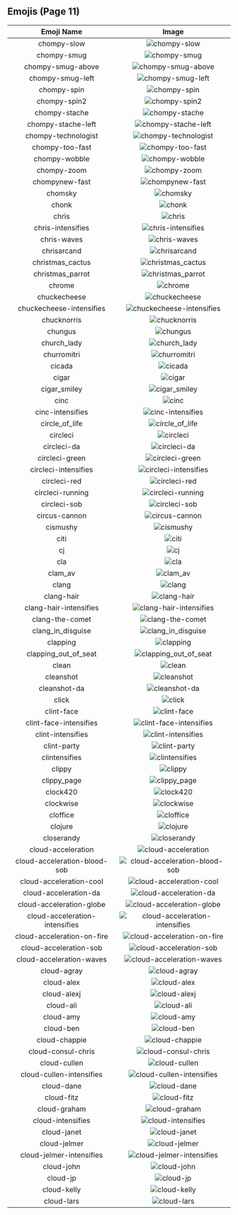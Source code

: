 
  ## Emojis (Page 11)
  |Emoji Name|Image|
  | :-: | :-: |
  |chompy-slow| ![chompy-slow](/output/chompy-slow.gif)|
  |chompy-smug| ![chompy-smug](/output/chompy-smug.gif)|
  |chompy-smug-above| ![chompy-smug-above](/output/chompy-smug-above.gif)|
  |chompy-smug-left| ![chompy-smug-left](/output/chompy-smug-left.gif)|
  |chompy-spin| ![chompy-spin](/output/chompy-spin.gif)|
  |chompy-spin2| ![chompy-spin2](/output/chompy-spin2.gif)|
  |chompy-stache| ![chompy-stache](/output/chompy-stache.gif)|
  |chompy-stache-left| ![chompy-stache-left](/output/chompy-stache-left.gif)|
  |chompy-technologist| ![chompy-technologist](/output/chompy-technologist.gif)|
  |chompy-too-fast| ![chompy-too-fast](/output/chompy-too-fast.gif)|
  |chompy-wobble| ![chompy-wobble](/output/chompy-wobble.gif)|
  |chompy-zoom| ![chompy-zoom](/output/chompy-zoom.gif)|
  |chompynew-fast| ![chompynew-fast](/output/chompynew-fast.gif)|
  |chomsky| ![chomsky](/output/chomsky.png)|
  |chonk| ![chonk](/output/chonk.png)|
  |chris| ![chris](/output/chris)|
  |chris-intensifies| ![chris-intensifies](/output/chris-intensifies.gif)|
  |chris-waves| ![chris-waves](/output/chris-waves.gif)|
  |chrisarcand| ![chrisarcand](/output/chrisarcand.png)|
  |christmas_cactus| ![christmas_cactus](/output/christmas_cactus.png)|
  |christmas_parrot| ![christmas_parrot](/output/christmas_parrot.gif)|
  |chrome| ![chrome](/output/chrome.png)|
  |chuckecheese| ![chuckecheese](/output/chuckecheese.png)|
  |chuckecheese-intensifies| ![chuckecheese-intensifies](/output/chuckecheese-intensifies.gif)|
  |chucknorris| ![chucknorris](/output/chucknorris.png)|
  |chungus| ![chungus](/output/chungus.png)|
  |church_lady| ![church_lady](/output/church_lady.jpg)|
  |churromitri| ![churromitri](/output/churromitri.png)|
  |cicada| ![cicada](/output/cicada.gif)|
  |cigar| ![cigar](/output/cigar.png)|
  |cigar_smiley| ![cigar_smiley](/output/cigar_smiley.jpg)|
  |cinc| ![cinc](/output/cinc.png)|
  |cinc-intensifies| ![cinc-intensifies](/output/cinc-intensifies.gif)|
  |circle_of_life| ![circle_of_life](/output/circle_of_life.png)|
  |circleci| ![circleci](/output/circleci.png)|
  |circleci-da| ![circleci-da](/output/circleci-da.png)|
  |circleci-green| ![circleci-green](/output/circleci-green.png)|
  |circleci-intensifies| ![circleci-intensifies](/output/circleci-intensifies.gif)|
  |circleci-red| ![circleci-red](/output/circleci-red.png)|
  |circleci-running| ![circleci-running](/output/circleci-running.gif)|
  |circleci-sob| ![circleci-sob](/output/circleci-sob.png)|
  |circus-cannon| ![circus-cannon](/output/circus-cannon.png)|
  |cismushy| ![cismushy](/output/cismushy)|
  |citi| ![citi](/output/citi.png)|
  |cj| ![cj](/output/cj.png)|
  |cla| ![cla](/output/cla.png)|
  |clam_av| ![clam_av](/output/clam_av.png)|
  |clang| ![clang](/output/clang.png)|
  |clang-hair| ![clang-hair](/output/clang-hair.png)|
  |clang-hair-intensifies| ![clang-hair-intensifies](/output/clang-hair-intensifies.gif)|
  |clang-the-comet| ![clang-the-comet](/output/clang-the-comet.png)|
  |clang_in_disguise| ![clang_in_disguise](/output/clang_in_disguise.png)|
  |clapping| ![clapping](/output/clapping.gif)|
  |clapping_out_of_seat| ![clapping_out_of_seat](/output/clapping_out_of_seat.jpg)|
  |clean| ![clean](/output/clean.gif)|
  |cleanshot| ![cleanshot](/output/cleanshot.png)|
  |cleanshot-da| ![cleanshot-da](/output/cleanshot-da.png)|
  |click| ![click](/output/click.gif)|
  |clint-face| ![clint-face](/output/clint-face.png)|
  |clint-face-intensifies| ![clint-face-intensifies](/output/clint-face-intensifies.gif)|
  |clint-intensifies| ![clint-intensifies](/output/clint-intensifies.gif)|
  |clint-party| ![clint-party](/output/clint-party.gif)|
  |clintensifies| ![clintensifies](/output/clintensifies)|
  |clippy| ![clippy](/output/clippy.png)|
  |clippy_page| ![clippy_page](/output/clippy_page.png)|
  |clock420| ![clock420](/output/clock420.png)|
  |clockwise| ![clockwise](/output/clockwise)|
  |cloffice| ![cloffice](/output/cloffice.jpg)|
  |clojure| ![clojure](/output/clojure.png)|
  |closerandy| ![closerandy](/output/closerandy.png)|
  |cloud-acceleration| ![cloud-acceleration](/output/cloud-acceleration.png)|
  |cloud-acceleration-blood-sob| ![cloud-acceleration-blood-sob](/output/cloud-acceleration-blood-sob.png)|
  |cloud-acceleration-cool| ![cloud-acceleration-cool](/output/cloud-acceleration-cool.png)|
  |cloud-acceleration-da| ![cloud-acceleration-da](/output/cloud-acceleration-da.png)|
  |cloud-acceleration-globe| ![cloud-acceleration-globe](/output/cloud-acceleration-globe.gif)|
  |cloud-acceleration-intensifies| ![cloud-acceleration-intensifies](/output/cloud-acceleration-intensifies.gif)|
  |cloud-acceleration-on-fire| ![cloud-acceleration-on-fire](/output/cloud-acceleration-on-fire.gif)|
  |cloud-acceleration-sob| ![cloud-acceleration-sob](/output/cloud-acceleration-sob.png)|
  |cloud-acceleration-waves| ![cloud-acceleration-waves](/output/cloud-acceleration-waves.gif)|
  |cloud-agray| ![cloud-agray](/output/cloud-agray)|
  |cloud-alex| ![cloud-alex](/output/cloud-alex.png)|
  |cloud-alexj| ![cloud-alexj](/output/cloud-alexj.jpg)|
  |cloud-ali| ![cloud-ali](/output/cloud-ali.jpg)|
  |cloud-amy| ![cloud-amy](/output/cloud-amy.png)|
  |cloud-ben| ![cloud-ben](/output/cloud-ben.jpg)|
  |cloud-chappie| ![cloud-chappie](/output/cloud-chappie.jpg)|
  |cloud-consul-chris| ![cloud-consul-chris](/output/cloud-consul-chris.jpg)|
  |cloud-cullen| ![cloud-cullen](/output/cloud-cullen.png)|
  |cloud-cullen-intensifies| ![cloud-cullen-intensifies](/output/cloud-cullen-intensifies.gif)|
  |cloud-dane| ![cloud-dane](/output/cloud-dane.png)|
  |cloud-fitz| ![cloud-fitz](/output/cloud-fitz.png)|
  |cloud-graham| ![cloud-graham](/output/cloud-graham.jpg)|
  |cloud-intensifies| ![cloud-intensifies](/output/cloud-intensifies.gif)|
  |cloud-janet| ![cloud-janet](/output/cloud-janet.jpg)|
  |cloud-jelmer| ![cloud-jelmer](/output/cloud-jelmer.png)|
  |cloud-jelmer-intensifies| ![cloud-jelmer-intensifies](/output/cloud-jelmer-intensifies.gif)|
  |cloud-john| ![cloud-john](/output/cloud-john.jpg)|
  |cloud-jp| ![cloud-jp](/output/cloud-jp.png)|
  |cloud-kelly| ![cloud-kelly](/output/cloud-kelly.jpg)|
  |cloud-lars| ![cloud-lars](/output/cloud-lars.jpg)|
  